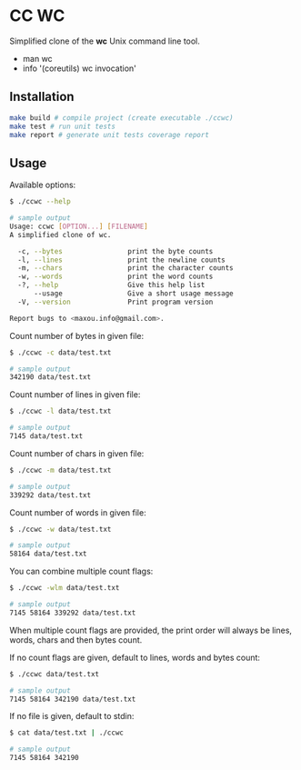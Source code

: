 # CC WC

Simplified clone of the **wc** Unix command line tool.

- man wc
- info '(coreutils) wc invocation'

## Installation

```bash
make build # compile project (create executable ./ccwc)
make test # run unit tests
make report # generate unit tests coverage report
```

## Usage

Available options:

```bash
$ ./ccwc --help

# sample output
Usage: ccwc [OPTION...] [FILENAME]
A simplified clone of wc.

  -c, --bytes                print the byte counts
  -l, --lines                print the newline counts
  -m, --chars                print the character counts
  -w, --words                print the word counts
  -?, --help                 Give this help list
      --usage                Give a short usage message
  -V, --version              Print program version

Report bugs to <maxou.info@gmail.com>.
```

Count number of bytes in given file:

```bash
$ ./ccwc -c data/test.txt

# sample output
342190 data/test.txt
```

Count number of lines in given file:

```bash
$ ./ccwc -l data/test.txt

# sample output
7145 data/test.txt
```

Count number of chars in given file:

```bash
$ ./ccwc -m data/test.txt

# sample output
339292 data/test.txt
```

Count number of words in given file:

```bash
$ ./ccwc -w data/test.txt

# sample output
58164 data/test.txt
```

You can combine multiple count flags:

```bash
$ ./ccwc -wlm data/test.txt

# sample output
7145 58164 339292 data/test.txt
```

When multiple count flags are provided, the print order will always be
lines, words, chars and then bytes count.

If no count flags are given, default to lines, words and bytes count:

```bash
$ ./ccwc data/test.txt

# sample output
7145 58164 342190 data/test.txt
```

If no file is given, default to stdin:

```bash
$ cat data/test.txt | ./ccwc

# sample output
7145 58164 342190
```
